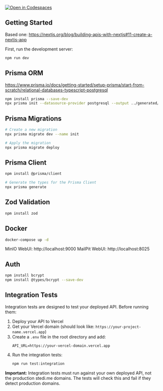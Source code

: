 [![Open in Codespaces](https://classroom.github.com/assets/launch-codespace-2972f46106e565e64193e422d61a12cf1da4916b45550586e14ef0a7c637dd04.svg)](https://classroom.github.com/open-in-codespaces?assignment_repo_id=19892443)
## Getting Started

Based one:
https://nextjs.org/blog/building-apis-with-nextjs#11-create-a-nextjs-app

First, run the development server:

```bash
npm run dev
```

## Prisma ORM

https://www.prisma.io/docs/getting-started/setup-prisma/start-from-scratch/relational-databases-typescript-postgresql

```bash
npm install prisma --save-dev
npx prisma init --datasource-provider postgresql --output ../generated/prisma
```

## Prisma Migrations

```bash
# Create a new migration
npx prisma migrate dev --name init

# Apply the migration
npx prisma migrate deploy
```

## Prisma Client

```bash
npm install @prisma/client

# Generate the types for the Prisma Client
npx prisma generate
```

## Zod Validation

```bash
npm install zod
```

## Docker

```bash
docker-compose up -d
```

MinIO WebUI: http://localhost:9000
MailPit WebUI: http://localhost:8025

## Auth

```bash
npm install bcrypt
npm install @types/bcrypt --save-dev
```

## Integration Tests

Integration tests are designed to test your deployed API. Before running them:

1. Deploy your API to Vercel
2. Get your Vercel domain (should look like: `https://your-project-name.vercel.app`)
3. Create a `.env` file in the root directory and add:
   ```
   API_URL=https://your-vercel-domain.vercel.app
   ```
4. Run the integration tests:
   ```bash
   npm run test:integration
   ```

**Important:** Integration tests must run against your own deployed API, not the production stedi.me domains. The tests will check this and fail if they detect production domains.
